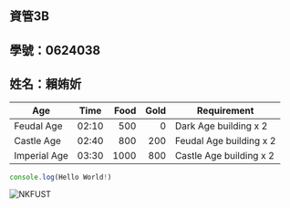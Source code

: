 ## 資管3B
## 學號：0624038
## 姓名：賴姷妡
Age           | Time  | Food | Gold | Requirement
--------------|:-----:|-----:| ----:|------------------------
Feudal Age    | 02:10 |  500 |    0 | Dark Age building x 2
Castle Age    | 02:40 |  800 |  200 | Feudal Age building x 2
Imperial Age  | 03:30 | 1000 |  800 | Castle Age building x 2 

```js
console.log(Hello World!)
``` 

![NKFUST](nkfust.jpg "第一科大")
